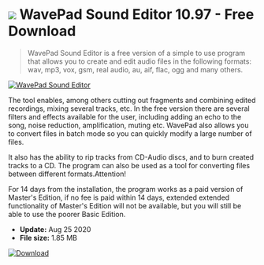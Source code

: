 # ![](https://cdn.softexe.net/static/icon/win.gif) WavePad Sound Editor 10.97 - Free Download

> WavePad Sound Editor is a free version of a simple to use program that allows you to create and edit audio files in the following formats: wav, mp3, vox, gsm, real audio, au, aif, flac, ogg and many others.

[![WavePad Sound Editor](https://gallery.dpcdn.pl/imgc/Tools/258/g_-_420x350_1.5_-_x20100729120939.png)](https://softexe.net/win/multimedia/audio-sound/wavepad-sound-editor:hcgg.html)

The tool enables, among others cutting out fragments and combining edited recordings, mixing several tracks, etc. In the free version there are several filters and effects available for the user, including adding an echo to the song, noise reduction, amplification, muting etc. WavePad also allows you to convert files in batch mode so you can quickly modify a large number of files.
 
 It also has the ability to rip tracks from CD-Audio discs, and to burn created tracks to a CD. The program can also be used as a tool for converting files between different formats.Attention!
  
 For 14 days from the installation, the program works as a paid version of Master's Edition, if no fee is paid within 14 days, extended extended functionality of Master's Edition will not be available, but you will still be able to use the poorer Basic Edition.


- **Update:** Aug 25 2020
- **File size:** 1.85 MB

[![Download](https://cdn.softexe.net/static/img/download.png)](https://softexe.net/win/multimedia/audio-sound/wavepad-sound-editor:hcgg.html)

